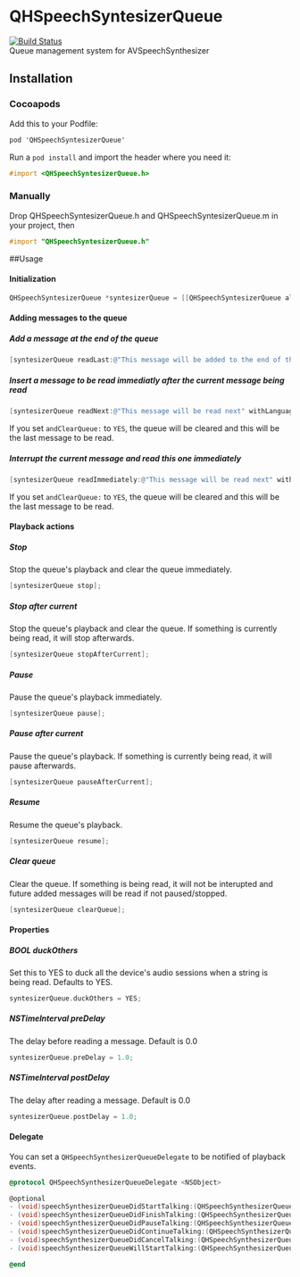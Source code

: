 # QHSpeechSyntesizerQueue
[![Build Status](https://travis-ci.org/quentinhayot/QHSpeechSynthesizerQueue.svg?branch=master)](https://travis-ci.org/quentinhayot/QHSpeechSynthesizerQueue)  
Queue management system for AVSpeechSynthesizer

## Installation
### Cocoapods
Add this to your Podfile:  
```objective-c
pod 'QHSpeechSyntesizerQueue'
```
Run a `pod install` and import the header where you need it:  
```objective-c
#import <QHSpeechSyntesizerQueue.h>
```
### Manually
Drop QHSpeechSyntesizerQueue.h and QHSpeechSyntesizerQueue.m in your project, then  
```objective-c
#import "QHSpeechSyntesizerQueue.h"
```

##Usage
#### Initialization
```objective-c
QHSpeechSyntesizerQueue *syntesizerQueue = [[QHSpeechSyntesizerQueue alloc] init];
```
#### Adding messages to the queue
##### Add a message at the end of the queue
```objective-c
[syntesizerQueue readLast:@"This message will be added to the end of the queue" withLanguage:@"en_US" andRate:@"0.2"];
```
##### Insert a message to be read immediatly after the current message being read
```objective-c
[syntesizerQueue readNext:@"This message will be read next" withLanguage:@"en_US" andRate:@"0.2" andClearQueue:NO];
```
If you set `andClearQueue:` to `YES`, the queue will be cleared and this will be the last message to be read.
##### Interrupt the current message and read this one immediately
```objective-c
[syntesizerQueue readImmediately:@"This message will be read next" withLanguage:@"en_US" andRate:@"0.2" andClearQueue:NO];
```
If you set `andClearQueue:` to `YES`, the queue will be cleared and this will be the last message to be read.

#### Playback actions
##### Stop
Stop the queue's playback and clear the queue immediately.
```objective-c
[syntesizerQueue stop];
```
##### Stop after current
Stop the queue's playback and clear the queue. If something is currently being read, it will stop afterwards.
```objective-c
[syntesizerQueue stopAfterCurrent];
```
##### Pause
Pause the queue's playback immediately.
```objective-c
[syntesizerQueue pause];
```
##### Pause after current
Pause the queue's playback. If something is currently being read, it will pause afterwards.
```objective-c
[syntesizerQueue pauseAfterCurrent];
```
##### Resume
Resume the queue's playback.
```objective-c
[syntesizerQueue resume];
```
##### Clear queue
Clear the queue. If something is being read, it will not be interupted and future added messages will be read if not paused/stopped.
```objective-c
[syntesizerQueue clearQueue];
```

#### Properties
##### BOOL duckOthers
Set this to YES to duck all the device's audio sessions when a string is being read. Defaults to YES.
```objective-c
syntesizerQueue.duckOthers = YES;
```
##### NSTimeInterval preDelay
The delay before reading a message. Default is 0.0
```objective-c
syntesizerQueue.preDelay = 1.0;
```
##### NSTimeInterval postDelay
The delay after reading a message. Default is 0.0
```objective-c
syntesizerQueue.postDelay = 1.0;
```

#### Delegate
You can set a `QHSpeechSynthesizerQueueDelegate` to be notified of playback events.
```objective-c
@protocol QHSpeechSynthesizerQueueDelegate <NSObject>

@optional
- (void)speechSynthesizerQueueDidStartTalking:(QHSpeechSynthesizerQueue *)queue;
- (void)speechSynthesizerQueueDidFinishTalking:(QHSpeechSynthesizerQueue *)queue;
- (void)speechSynthesizerQueueDidPauseTalking:(QHSpeechSynthesizerQueue *)queue;
- (void)speechSynthesizerQueueDidContinueTalking:(QHSpeechSynthesizerQueue *)queue;
- (void)speechSynthesizerQueueDidCancelTalking:(QHSpeechSynthesizerQueue *)queue;
- (void)speechSynthesizerQueueWillStartTalking:(QHSpeechSynthesizerQueue *)queue;

@end
```
